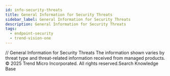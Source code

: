 ```yaml
---
id: info-security-threats
title: General Information for Security Threats
sidebar_label: General Information for Security Threats
description: General Information for Security Threats
tags:
  - endpoint-security
  - trend-vision-one
---
```


/*<![CDATA[*/ $('#title').html($('meta[name=map-description]').attr('content')); /*]]>*/ General Information for Security Threats The information shown varies by threat type and threat-related information received from managed products. © 2025 Trend Micro Incorporated. All rights reserved.Search Knowledge Base